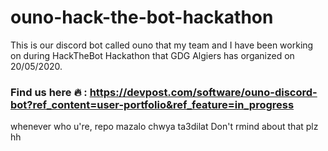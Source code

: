 # ouno-hack-the-bot-hackathon
This is our discord bot called ouno that my team and I have been working on during HackTheBot Hackathon that GDG Algiers has organized on 20/05/2020. 

### Find us here 🔥 : https://devpost.com/software/ouno-discord-bot?ref_content=user-portfolio&ref_feature=in_progress

whenever who u're, repo mazalo chwya ta3dilat Don't rmind about that plz hh
